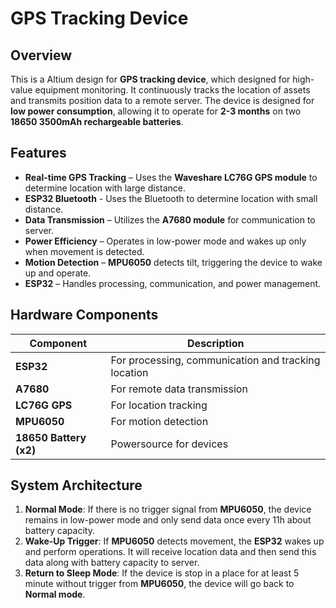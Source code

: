 # GPS Tracking Device  

## Overview  
This is a Altium design for **GPS tracking device**, which designed for high-value equipment monitoring. It continuously tracks the location of assets and transmits position data to a remote server. The device is designed for **low power consumption**, allowing it to operate for **2-3 months** on two **18650 3500mAh rechargeable batteries**.  

## Features  
- **Real-time GPS Tracking** – Uses the **Waveshare LC76G GPS module** to determine location with large distance.
- **ESP32 Bluetooth** - Uses the Bluetooth to  determine location with small distance.
- **Data Transmission** – Utilizes the **A7680 module** for communication to server.  
- **Power Efficiency** – Operates in low-power mode and wakes up only when movement is detected.  
- **Motion Detection** – **MPU6050** detects tilt, triggering the device to wake up and operate.  
- **ESP32** – Handles processing, communication, and power management.  

## Hardware Components  
| Component       | Description |
|----------------|------------|
| **ESP32**      | For processing, communication and tracking location |
| **A7680**      | For remote data transmission |
| **LC76G GPS**  | For location tracking |
| **MPU6050**    | For motion detection |
| **18650 Battery (x2)** | Powersource for devices |

## System Architecture  
1. **Normal Mode**: If there is no trigger signal from **MPU6050**, the device remains in low-power mode and only send data once every 11h about battery capacity. 
2. **Wake-Up Trigger**: If **MPU6050** detects movement, the **ESP32** wakes up and perform operations. It will receive location data and then send this data along with battery capacity to server. 
3. **Return to Sleep Mode**: If the device is stop in a place for at least 5 minute without trigger from **MPU6050**, the device will go back to **Normal mode**.  
